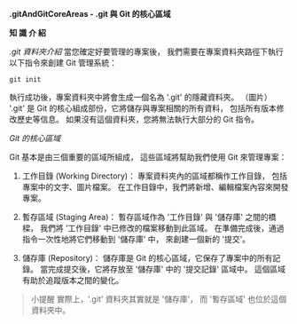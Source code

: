 **.gitAndGitCoreAreas - .git 與 Git 的核心區域**

**知 識 介 紹**

*.git 資料夾介紹*
當您確定好要管理的專案後，
我們需要在專案資料夾路徑下執行以下指令來創建 Git 管理系統：
```
git init
```

執行成功後，專案資料夾中將會生成一個名為 '.git' 的隱藏資料夾。
（圖片）
'.git' 是 Git 的核心組成部份，它將儲存與專案相關的所有資料，
包括所有版本修改歷史等信息。
如果沒有這個資料夾，您將無法執行大部分的 Git 指令。


*Git 的核心區域*

Git 基本是由三個重要的區域所組成，
這些區域將幫助我們使用 Git 來管理專案：

1. 工作目錄 (Working Directory)：
專案資料夾內的區域都稱作工作目錄，
包括專案中的文字、圖片檔案。
在工作目錄中，我們將新增、編輯檔案內容來開發專案。

2. 暫存區域 (Staging Area)：
暫存區域作為 '工作目錄' 與 '儲存庫' 之間的橋樑，
我們將 '工作目錄' 中已修改的檔案移動到此區域。
在準備完成後，通過指令一次性地將它們移動到 '儲存庫' 中，
來創建一個新的 '提交'。

3. 儲存庫 (Repository)：
儲存庫是 Git 的核心區域，它保存了專案中的所有記錄。
當完成提交後，它將存放至 '儲存庫' 中的 '提交記錄' 區域中。
這個區域有助於追蹤版本之間的變化。

>小提醒
實際上，'.git' 資料夾其實就是 '儲存庫'，
而 '暫存區域' 也位於這個資料夾中。

